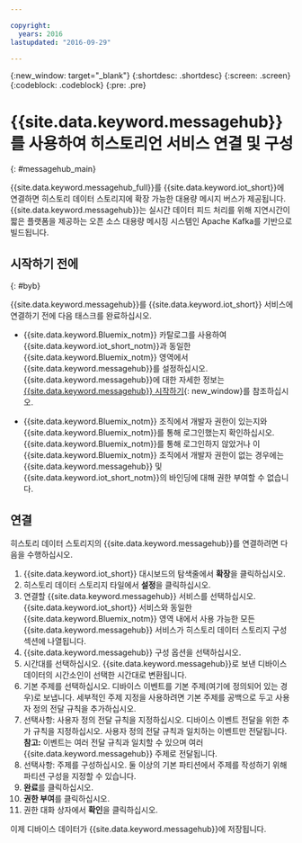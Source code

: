 ```yaml
---

copyright:
  years: 2016
lastupdated: "2016-09-29"

---
```


{:new_window: target="\_blank"}
{:shortdesc: .shortdesc}
{:screen: .screen}
{:codeblock: .codeblock}
{:pre: .pre}

# {{site.data.keyword.messagehub}}를 사용하여 히스토리언 서비스 연결 및 구성  
{: #messagehub_main}

{{site.data.keyword.messagehub_full}}를 {{site.data.keyword.iot_short}}에 연결하면 히스토리 데이터 스토리지에 확장 가능한 대용량 메시지 버스가 제공됩니다. {{site.data.keyword.messagehub}}는 실시간 데이터 피드 처리를 위해 지연시간이 짧은 플랫폼을 제공하는 오픈 소스 대용량 메시징 시스템인 Apache Kafka를 기반으로 빌드됩니다.

## 시작하기 전에  
{: #byb}

{{site.data.keyword.messagehub}}를 {{site.data.keyword.iot_short}} 서비스에 연결하기 전에 다음 태스크를 완료하십시오.

- {{site.data.keyword.Bluemix_notm}} 카탈로그를 사용하여 {{site.data.keyword.iot_short_notm}}과 동일한 {{site.data.keyword.Bluemix_notm}} 영역에서 {{site.data.keyword.messagehub}}를 설정하십시오. {{site.data.keyword.messagehub}}에 대한 자세한 정보는 [{{site.data.keyword.messagehub}} 시작하기](https://console.{DomainName}/docs/services/MessageHub/index.html){: new_window}를 참조하십시오.

- {{site.data.keyword.Bluemix_notm}} 조직에서 개발자 권한이 있는지와 {{site.data.keyword.Bluemix_notm}}를 통해 로그인했는지 확인하십시오. {{site.data.keyword.Bluemix_notm}}를 통해 로그인하지 않았거나 이 {{site.data.keyword.Bluemix_notm}} 조직에서 개발자 권한이 없는 경우에는 {{site.data.keyword.messagehub}} 및 {{site.data.keyword.iot_short_notm}}의 바인딩에 대해 권한 부여할 수 없습니다.

## 연결

히스토리 데이터 스토리지의 {{site.data.keyword.messagehub}}를 연결하려면 다음을 수행하십시오.

1. {{site.data.keyword.iot_short}} 대시보드의 탐색줄에서 **확장**을 클릭하십시오. 
2. 히스토리 데이터 스토리지 타일에서 **설정**을 클릭하십시오. 
4. 연결할 {{site.data.keyword.messagehub}} 서비스를 선택하십시오.
{{site.data.keyword.iot_short}} 서비스와 동일한 {{site.data.keyword.Bluemix_notm}} 영역 내에서 사용 가능한 모든 {{site.data.keyword.messagehub}} 서비스가 히스토리 데이터 스토리지 구성 섹션에 나열됩니다.
5. {{site.data.keyword.messagehub}} 구성 옵션을 선택하십시오. 
 1. 시간대를 선택하십시오.
 {{site.data.keyword.messagehub}}로 보낸 디바이스 데이터의 시간소인이 선택한 시간대로 변환됩니다.
 2. 기본 주제를 선택하십시오.
 디바이스 이벤트를 기본 주제(여기에 정의되어 있는 경우)로 보냅니다. 세부적인 주제 지정을 사용하려면 기본 주제를 공백으로 두고 사용자 정의 전달 규칙을 추가하십시오.
 3. 선택사항: 사용자 정의 전달 규칙을 지정하십시오.
 디바이스 이벤트 전달을 위한 추가 규칙을 지정하십시오. 사용자 정의 전달 규칙과 일치하는 이벤트만 전달됩니다. **참고:** 이벤트는 여러 전달 규칙과 일치할 수 있으며 여러 {{site.data.keyword.messagehub}} 주제로 전달됩니다.
 4. 선택사항: 주제를 구성하십시오.
 둘 이상의 기본 파티션에서 주제를 작성하기 위해 파티션 구성을 지정할 수 있습니다.
 5. **완료**를 클릭하십시오.
5. **권한 부여**를 클릭하십시오. 
6. 권한 대화 상자에서 **확인**을 클릭하십시오.

이제 디바이스 데이터가 {{site.data.keyword.messagehub}}에 저장됩니다.

